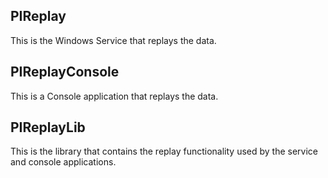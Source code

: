 ## PIReplay

This is the Windows Service that replays the data.

## PIReplayConsole

This is a Console application that replays the data.

## PIReplayLib

This is the library that contains the replay functionality used by the service and console applications.

